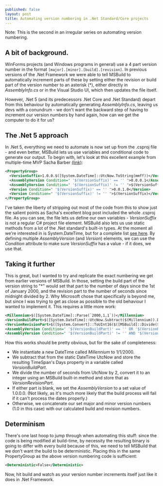 ```yaml
---
published: false
layout: post
title: Automating version numbering in .Net Standard/Core projects
---
```

Note: This is the second in an irregular series on automating version numbering.

## A bit of background.

WinForms projects (and Windows programs in general) use a 4 part version number in the format `[major].[minor].[build].[revision]`. In previous versions of the .Net Framework we were able to tell MSBuild to automatically increment parts of these by setting either the revision or build part of the version number to an asterisk (*), either directly in _AssemblyInfo.cs_ or in the Visual Studio UI, which then updates the file itself.

However, .Net 5 (and its predecessors .Net Core and .Net Standard) depart from this behaviour by automatically generating _AssemblyInfo.cs_, leaving us devs with a conundrum - we don't want the backward step of having to increment our version numbers by hand again, how can we get the computer to do it for us?

## The .Net 5 approach

In .Net 5, everything we need to automate is now set up from the .csproj file - and even better, MSBuild lets us use variables and conditional code to generate our output. To begin with, let's look at this excellent example from multiple-time MVP Sacha Barber [(link)](https://sachabarbs.wordpress.com/2020/02/23/net-core-standard-auto-incrementing-versioning/):

```xml 
<PropertyGroup>
  <VersionSuffix>1.0.0.$([System.DateTime]::UtcNow.ToString(mmff))</VersionSuffix>
  <AssemblyVersion Condition=" '$(VersionSuffix)' == '' ">0.0.0.1</AssemblyVersion>
  <AssemblyVersion Condition=" '$(VersionSuffix)' != '' ">$(VersionSuffix)</AssemblyVersion>
  <Version Condition=" '$(VersionSuffix)' == '' ">0.0.1.0</Version>
  <Version Condition=" '$(VersionSuffix)' != '' ">$(VersionSuffix)</Version>
</PropertyGroup> 
```

I've taken the liberty of stripping out most of the code from this to show just the salient points as Sacha's excellent blog post included the whole .csproj file. As you can see, the file lets us define our own variables - _VersionSuffix_ is not a regular C# project file element. MSBuild also lets us use static methods from a lot of the .Net standard's built-in types. At the moment all we're interested in is System.DateTime, but for a complete list [see here](https://docs.microsoft.com/en-us/visualstudio/msbuild/property-functions?view=vs-2022). By defining multiple _AssemblyVersion_ (and _Version_) elements, we can use the _Condition_ attribute to make sure _VersionSuffix_ has a value - if it does, we use that. 

## Taking it further

This is great, but I wanted to try and replicate the exact numbering we get from earlier versions of MSBuild. In those, setting the build part of the version string to "*" would set that part to the number of days since the 1st of January 2000, and the revision part to the number of seconds since midnight divided by 2. Why Microsoft chose that specifically is beyond me, but since I was trying to get as close as possible to the old behaviour I wanted to implement it. This requires a little more work:

```xml
<Millennium>$([System.DateTime]::Parse(`2000,1,1`))</Millennium>
<VersionBuildPart>$([System.DateTime]::UtcNow.Subtract($(Millennium)).Days)</VersionBuildPart>
<VersionRevisionPart>$([System.Convert]::ToUInt16($([MSBuild]::Divide($([System.DateTime]::UtcNow.TimeOfDay.TotalSeconds),2))))</VersionRevisionPart>
<AssemblyVersion Condition=" '$(VersionBuildPart)' == '' OR '$(VersionRevisionPart)' == ''">1.0.0.0</AssemblyVersion>
<AssemblyVersion Condition=" '$(VersionBuildPart)' != '' AND '$(VersionRevisionPart)' != ''">1.0.$(VersionBuildPart).$(VersionRevisionPart)</AssemblyVersion>
```

How this works should be pretty obvious, but for the sake of completeness:
* We instantiate a new DateTime called _Millennium_ to 1/1/2000.
* We subtract that from the static DateTime UtcNow and store the resulting TimeSpan's Days property in a variable called _VersionBuildPart_.
* We divide the number of seconds from UtcNow by 2, convert it to an integer using an MSBuild built-in method and store that as _VersionRevisionPart_.
* If either part is blank, we set the _AssemblyVersion_ to a set value of 1.0.0.0. (Not likely, as it's much more likely that the build process will fail if it can't process the dates properly.)
* Otherwise, we concatenate our set major and minor version numbers (1.0 in this case) with our calculated build and revision numbers.

## Determinism

There's one last hoop to jump through when automating this stuff: since the code is being modified at build-time, by necessity the resulting binary is going to differ with every build because of this, we need to tell MSBuild that we don't want the build to be deterministic. Placing this in the same PropertyGroup as the above version numbering code is sufficient:

```xml
<Deterministic>False</Deterministic>
```

Now, hit build and watch as your version number increments itself just like it does in .Net Framework.